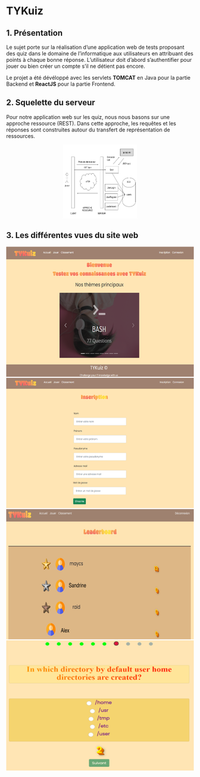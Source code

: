 # TYKuiz

## 1. Présentation 

Le sujet porte sur la réalisation d’une application web de tests proposant des quiz dans le domaine de l’informatique aux utilisateurs en attribuant des points à chaque bonne réponse. L’utilisateur doit d’abord s’authentifier pour jouer ou bien créer un compte s’il ne détient pas encore.

Le projet a été dévéloppé avec les servlets **TOMCAT** en Java pour la partie Backend et **ReactJS** pour la partie Frontend.

## 2. Squelette du serveur 

Pour notre application web sur les quiz, nous nous basons sur une approche ressource (REST).
Dans cette approche, les requêtes et les réponses sont construites autour du transfert de représentation de ressources.


 <div align="center">
    <img src="serveur.png" alt="Logo" width="200" height="200">
  </div> 

## 3. Les différentes vues du site web 

 <div align="center">
    <img src="V1.png" alt="Logo" width="700" height="350">
  </div> 

   <div align="center">
    <img src="V2.png" alt="Logo" width="700" height="350">
  </div> 
   <div align="center">
    <img src="V3.png" alt="Logo" width="700" height="350">
  </div> 
   <div align="center">
    <img src="V4.png" alt="Logo" width="700" height="350">
  </div> 